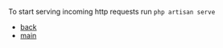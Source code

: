 To start serving incoming http requests run `php artisan serve`
 
- [back](https://github.com/vkquant/12man/tree/master/docs)
- [main](https://github.com/vkquant/12man)

